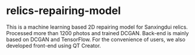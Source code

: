 # relics-repairing-model
This is a machine learning based 2D repairing model for Sanxingdui relics.
Processed more than 1200 photos and trained DCGAN.
Back-end is mainly based on DCGAN and TensorFlow.
For the convenience of users, we also developed front-end using QT Creator.
